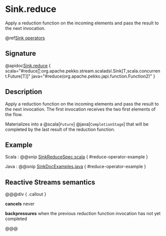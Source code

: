# Sink.reduce

Apply a reduction function on the incoming elements and pass the result to the next invocation.

@ref[Sink operators](../index.md#sink-operators)

## Signature

@apidoc[Sink.reduce](Sink$) { scala="#reduce[T](f:(T,T)=&gt;T):org.apache.pekko.stream.scaladsl.Sink[T,scala.concurrent.Future[T]]" java="#reduce(org.apache.pekko.japi.function.Function2)" }


## Description

Apply a reduction function on the incoming elements and pass the result to the next invocation. The first invocation
receives the two first elements of the flow.

Materializes into a @scala[`Future`] @java[`CompletionStage`] that will be completed by the last result of the reduction function.

## Example

Scala
:   @@snip [SinkReduceSpec.scala](/stream-tests/src/test/scala/org/apache/pekko/stream/scaladsl/SinkSpec.scala) { #reduce-operator-example }

Java
:   @@snip [SinkDocExamples.java](/docs/src/test/java/jdocs/stream/operators/SinkDocExamples.java) { #reduce-operator-example }

## Reactive Streams semantics

@@@div { .callout }

**cancels** never

**backpressures** when the previous reduction function invocation has not yet completed

@@@
